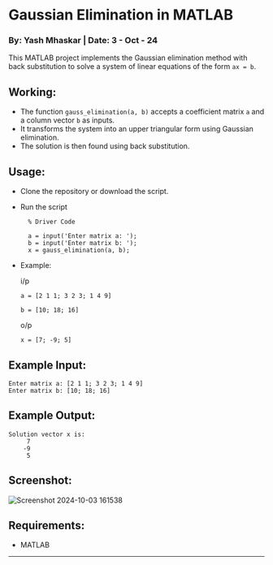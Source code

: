 # Gaussian Elimination in MATLAB
### By: Yash Mhaskar | Date: 3 - Oct - 24

This MATLAB project implements the Gaussian elimination method with back substitution to solve a system of linear equations of the form `ax = b`.

## Working:
- The function `gauss_elimination(a, b)` accepts a coefficient matrix `a` and a column vector `b` as inputs.
- It transforms the system into an upper triangular form using Gaussian elimination.
- The solution is then found using back substitution.

## Usage:
- Clone the repository or download the script.
- Run the script

        % Driver Code

        a = input('Enter matrix a: ');
        b = input('Enter matrix b: ');
        x = gauss_elimination(a, b);
- Example:

    i/p

    `a = [2 1 1; 3 2 3; 1 4 9]`

    `b = [10; 18; 16]`
    
    o/p

    `x = [7; -9; 5]`

## Example Input:
    Enter matrix a: [2 1 1; 3 2 3; 1 4 9]
    Enter matrix b: [10; 18; 16]

## Example Output:
    Solution vector x is: 
         7
        -9
         5

## Screenshot:
![Screenshot 2024-10-03 161538](https://github.com/user-attachments/assets/d91a5a35-d70f-4d92-b56d-842634a70529)

## Requirements:
- MATLAB

---
